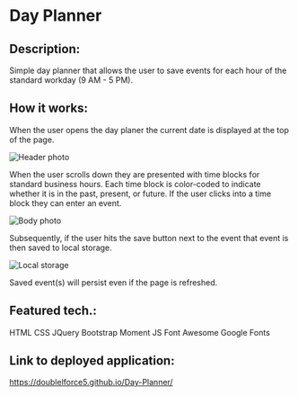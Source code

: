 # Day Planner 

## Description:

Simple day planner that allows the user to save events for each hour of the standard workday (9 AM - 5 PM). 

## How it works: 
When the user opens the day planer the current date is displayed at the top of the page. 

![Header photo](header.png)

When the user scrolls down they are presented with time blocks for standard business hours. Each time block is color-coded to indicate whether it is in the past, present, or future. If the user clicks into a time block they can enter an event.

![Body photo](body.png)

Subsequently, if the user hits the save button next to the event that event is then saved to local storage. 

![Local storage](local-storage.png) 


Saved event(s) will persist even if the page is refreshed. 

## Featured tech.:
HTML
CSS
JQuery 
Bootstrap 
Moment JS 
Font Awesome 
Google Fonts 

## Link to deployed application: 
https://doublelforce5.github.io/Day-Planner/
